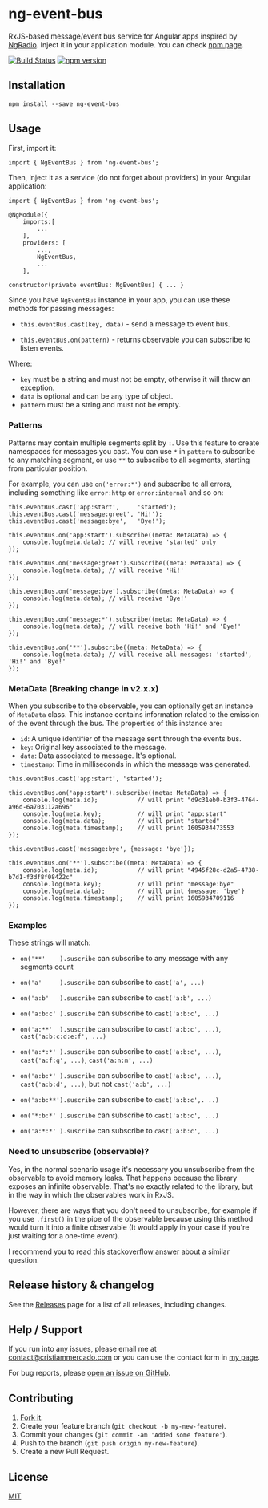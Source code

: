 # ng-event-bus

RxJS-based message/event bus service for Angular apps inspired by [NgRadio](https://github.com/govorov/ng-radio). Inject it in your application module. You can check [npm page](https://www.npmjs.com/package/ng-event-bus).

[![Build Status](https://travis-ci.com/cristiammercado/ng-event-bus.svg?branch=master)](https://travis-ci.com/cristiammercado/ng-event-bus)
[![npm version](https://badge.fury.io/js/ng-event-bus.svg)](https://badge.fury.io/js/ng-event-bus)

## Installation

`npm install --save ng-event-bus`

## Usage

First, import it:

`import { NgEventBus } from 'ng-event-bus';`

Then, inject it as a service (do not forget about providers) in your Angular application:

```
import { NgEventBus } from 'ng-event-bus';

@NgModule({
    imports:[
        ...
    ],
    providers: [
        ...,
        NgEventBus,
        ...
    ],
```

`constructor(private eventBus: NgEventBus) { ... }`

Since you have `NgEventBus` instance in your app, you can use these methods for passing messages:

* `this.eventBus.cast(key, data)` - send a message to event bus.

* `this.eventBus.on(pattern)` - returns observable you can subscribe to listen events.

Where:

 - `key` must be a string and must not be empty, otherwise it will throw an exception. 
 - `data` is optional and can be any type of object.
 - `pattern` must be a string and must not be empty. 
 
### Patterns
 
Patterns may contain multiple segments split by `:`. Use this feature to create namespaces for messages you cast. You can use `*` in `pattern` to subscribe to any matching segment, or use `**` to subscribe to all segments, starting from particular position.

For example, you can use `on('error:*')` and subscribe to all errors, including something like `error:http` or `error:internal` and so on:

```
this.eventBus.cast('app:start',     'started');
this.eventBus.cast('message:greet', 'Hi!');
this.eventBus.cast('message:bye',   'Bye!');

this.eventBus.on('app:start').subscribe((meta: MetaData) => {
    console.log(meta.data); // will receive 'started' only
});

this.eventBus.on('message:greet').subscribe((meta: MetaData) => {
    console.log(meta.data); // will receive 'Hi!'
});

this.eventBus.on('message:bye').subscribe((meta: MetaData) => {
    console.log(meta.data); // will receive 'Bye!'
});

this.eventBus.on('message:*').subscribe((meta: MetaData) => {
    console.log(meta.data); // will receive both 'Hi!' and 'Bye!'
});

this.eventBus.on('**').subscribe((meta: MetaData) => {
    console.log(meta.data); // will receive all messages: 'started', 'Hi!' and 'Bye!'
});

```

### MetaData (Breaking change in v2.x.x)

When you subscribe to the observable, you can optionally get an instance of `MetaData` class. This instance contains information related to the emission of the event through the bus. The properties of this instance are:

 - `id`: A unique identifier of the message sent through the events bus.
 - `key`: Original key associated to the message.
 - `data`: Data associated to message. It's optional.
 - `timestamp`: Time in milliseconds in which the message was generated.
 
```
this.eventBus.cast('app:start', 'started');

this.eventBus.on('app:start').subscribe((meta: MetaData) => {
    console.log(meta.id);           // will print "d9c31eb0-b3f3-4764-a96d-6a703112a696"
    console.log(meta.key);          // will print "app:start"
    console.log(meta.data);         // will print "started"
    console.log(meta.timestamp);    // will print 1605934473553
});

```

```
this.eventBus.cast('message:bye', {message: 'bye'});

this.eventBus.on('**').subscribe((meta: MetaData) => {
    console.log(meta.id);           // will print "4945f28c-d2a5-4738-b7d1-f3df8f08422c"
    console.log(meta.key);          // will print "message:bye"
    console.log(meta.data);         // will print {message: 'bye'}
    console.log(meta.timestamp);    // will print 1605934709116
});

```

### Examples

These strings will match:

 - `on('**'    ).suscribe` can subscribe to any message with any segments count

 - `on('a'     ).suscribe` can subscribe to `cast('a', ...)`

 - `on('a:b'   ).suscribe` can subscribe to `cast('a:b', ...)`

 - `on('a:b:c' ).suscribe` can subscribe to `cast('a:b:c', ...)`

 - `on('a:**'  ).suscribe` can subscribe to `cast('a:b:c', ...)`, `cast('a:b:c:d:e:f', ...)`

 - `on('a:*:*' ).suscribe` can subscribe to `cast('a:b:c', ...)`, `cast('a:f:g', ...)`, `cast('a:n:m', ...)`

 - `on('a:b:*' ).suscribe` can subscribe to `cast('a:b:c', ...)`, `cast('a:b:d', ...)`, but not `cast('a:b', ...)`

 - `on('a:b:**').suscribe` can subscribe to `cast('a:b:c',. ..)`

 - `on('*:b:*' ).suscribe` can subscribe to `cast('a:b:c', ...)`

 - `on('a:*:*' ).suscribe` can subscribe to `cast('a:b:c', ...)`

### Need to unsubscribe (observable)?

Yes, in the normal scenario usage it's necessary you unsubscribe from the observable to avoid memory leaks. That happens because the library exposes an infinite observable. That's no exactly related to the library, but in the way in which the observables work in RxJS.

However, there are ways that you don't need to unsubscribe, for example if you use `.first()` in the pipe of the observable because using this method would turn it into a finite observable (It would apply in your case if you're just waiting for a one-time event).

I recommend you to read this [stackoverflow answer](https://stackoverflow.com/questions/50629357/rxjs-angular-unsubscribe-from-subjects/50633482#50633482) about a similar question.

## Release history & changelog

See the [Releases](https://github.com/cristiammercado/ng-event-bus/releases) page for a list of all releases, including changes.

## Help / Support

If you run into any issues, please email me at [contact@cristiammercado.com](mailto:contact@cristiammercado.com) or you can use the contact form in [my page](https://www.cristiammercado.com/en/#contact).

For bug reports, please [open an issue on GitHub](https://github.com/cristiammercado/ng-event-bus/issues/new).

## Contributing

1. [Fork it](https://github.com/cristiammercado/ng-event-bus).
2. Create your feature branch (`git checkout -b my-new-feature`).
3. Commit your changes (`git commit -am 'Added some feature'`).
4. Push to the branch (`git push origin my-new-feature`).
5. Create a new Pull Request.

## License

[MIT](https://github.com/cristiammercado/ng-event-bus/blob/master/LICENSE)
